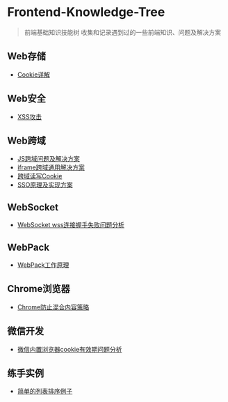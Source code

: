 # Frontend-Knowledge-Tree
> 前端基础知识技能树
> 收集和记录遇到过的一些前端知识、问题及解决方案

## Web存储

*	[Cookie详解](https://zhuanlan.zhihu.com/p/25793137)

## Web安全
* [XSS攻击]()

## Web跨域
*	[JS跨域问题及解决方案]()
* [iframe跨域通用解决方案](http://www.alloyteam.com/2013/11/the-second-version-universal-solution-iframe-cross-domain-communication/)
* [跨域读写Cookie]()
* [SSO原理及实现方案]()

## WebSocket
*	[WebSocket wss连接握手失败问题分析]()

## WebPack

*	[WebPack工作原理]()

## Chrome浏览器

*	[Chrome防止混合内容策略](https://developers.google.com/web/fundamentals/security/prevent-mixed-content/fixing-mixed-content?hl=zh-cn)

## 微信开发

* [微信内置浏览器cookie有效期问题分析]()

## 练手实例

* [简单的列表排序例子](./example/simple-sortlist.html)

